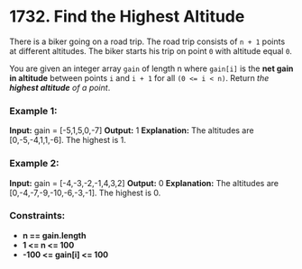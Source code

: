 # 1732. Find the Highest Altitude

There is a biker going on a road trip. The road trip consists of `n + 1` points at different altitudes. The biker starts his trip on point `0` with altitude equal `0`.

You are given an integer array `gain` of length n where `gain[i]` is the **net gain in altitude** between points `i​​​​​​` and `i + 1` for all `(0 <= i < n)`. Return *the **highest altitude** of a point*.


### Example 1:
**Input:** gain = [-5,1,5,0,-7]
**Output:** 1
**Explanation:** The altitudes are [0,-5,-4,1,1,-6]. The highest is 1.

### Example 2:
**Input:** gain = [-4,-3,-2,-1,4,3,2]
**Output:** 0
**Explanation:** The altitudes are [0,-4,-7,-9,-10,-6,-3,-1]. The highest is 0.
 

### Constraints:
- **n == gain.length**
- **1 <= n <= 100**
- **-100 <= gain[i] <= 100**